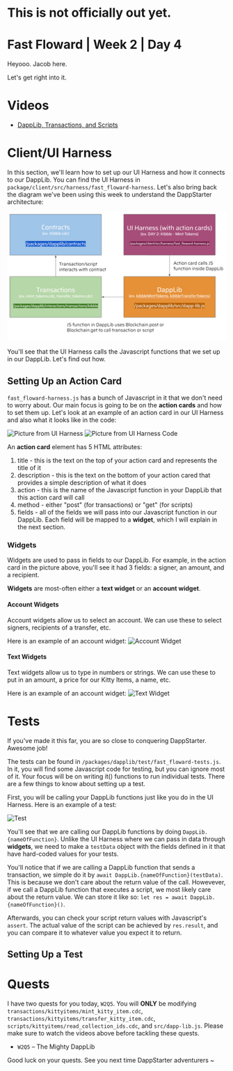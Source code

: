 # This is not officially out yet.

# Fast Floward | Week 2 | Day 4

Heyooo. Jacob here. 

Let's get right into it.

# Videos

- [DappLib, Transactions, and Scripts](https://www.youtube.com/watch?v=zFtc4QLrxas)

# Client/UI Harness

In this section, we'll learn how to set up our UI Harness and how it connects to our DappLib. You can find the UI Harness in `package/client/src/harness/fast_floward-harness`. Let's also bring back the diagram we've been using this week to understand the DappStarter architecture:

![DappStarter Overview](images/dappstarter_overview.PNG)

You'll see that the UI Harness calls the Javascript functions that we set up in our DappLib. Let's find out how.

## Setting Up an Action Card

`fast_floward-harness.js` has a bunch of Javascript in it that we don't need to worry about. Our main focus is going to be on the **action cards** and how to set them up. Let's look at an example of an action card in our UI Harness and also what it looks like in the code:

![Picture from UI Harness](images/)
![Picture from UI Harness Code](images/)

An **action card** element has 5 HTML attributes: 
1) title - this is the text on the top of your action card and represents the title of it
2) description - this is the text on the bottom of your action cared that provides a simple description of what it does
3) action - this is the name of the Javascript function in your DappLib that this action card will call
4) method - either "post" (for transactions) or "get" (for scripts)
5) fields - all of the fields we will pass into our Javascript function in our DappLib. Each field will be mapped to a **widget**, which I will explain in the next section.

### Widgets

Widgets are used to pass in fields to our DappLib. For example, in the action card in the picture above, you'll see it had 3 fields: a signer, an amount, and a recipient. 

**Widgets** are most-often either a **text widget** or an **account widget**. 

#### Account Widgets

Account widgets allow us to select an account. We can use these to select signers, recipients of a transfer, etc.

Here is an example of an account widget:
![Account Widget](/images/account_widget.png)

#### Text Widgets

Text widgets allow us to type in numbers or strings. We can use these to put in an amount, a price for our Kitty Items, a name, etc. 

Here is an example of an account widget:
![Text Widget](/images/text_widget.png)

# Tests

If you've made it this far, you are so close to conquering DappStarter. Awesome job! 

The tests can be found in `/packages/dapplib/test/fast_floward-tests.js`. In it, you will find some Javascript code for testing, but you can ignore most of it. Your focus will be on writing it() functions to run individual tests. There are a few things to know about setting up a test.

First, you will be calling your DappLib functions just like you do in the UI Harness. Here is an example of a test:

![Test](/images/)

You'll see that we are calling our DappLib functions by doing `DappLib.{nameOfFunction}`. Unlike the UI Harness where we can pass in data through **widgets**, we need to make a `testData` object with the fields defined in it that have hard-coded values for your tests.

You'll notice that if we are calling a DappLib function that sends a transaction, we simple do it by `await DappLib.{nameOfFunction}(testData)`. This is because we don't care about the return value of the call. Howevever, if we call a DappLib function that executes a script, we most likely care about the return value. We can store it like so: `let res = await DappLib.{nameOfFunction}()`. 

Afterwards, you can check your script return values with Javascript's `assert`. The actual value of the script can be achieved by `res.result`, and you can compare it to whatever value you expect it to return.

## Setting Up a Test

# Quests

I have two quests for you today, `W2Q5`. You will **ONLY** be modifying `transactions/kittyitems/mint_kitty_item.cdc`, `transactions/kittyitems/transfer_kitty_item.cdc`, `scripts/kittyitems/read_collection_ids.cdc`, and `src/dapp-lib.js`. Please make sure to watch the videos above before tackling these quests.

- `W2Q5` – The Mighty DappLib



Good luck on your quests. See you next time DappStarter adventurers ~



